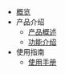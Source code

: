 
* [概览](cloudshell/README.md)
* 产品介绍   <!-- 以下是参考的目录模版，旨在建议产品文档应该包含的内容模块。实际章节划分可根据实际内容进行调整 -->
   * [产品概述](cloudshell/overview.md)
   * [功能介绍](cloudshell/functions.md)
* 使用指南
   * [使用手册](cloudshell/manual.md)
